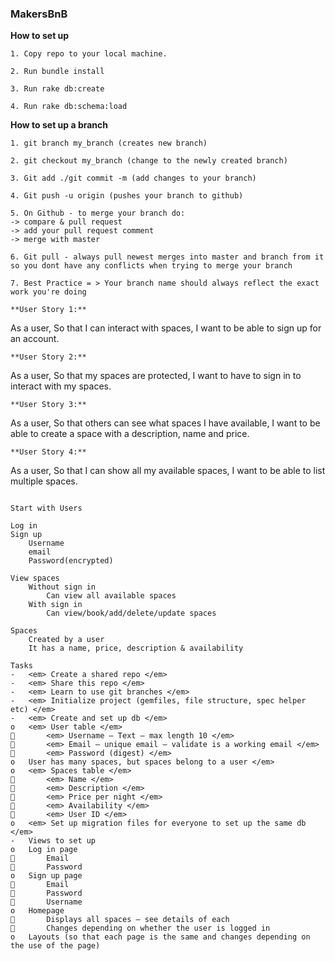 ### MakersBnB ###

**How to set up**
```
1. Copy repo to your local machine.
```
```
2. Run bundle install
```
```
3. Run rake db:create
```
```
4. Run rake db:schema:load
```
**How to set up a branch**
```
1. git branch my_branch (creates new branch)
```
```
2. git checkout my_branch (change to the newly created branch)
```
```
3. Git add ./git commit -m (add changes to your branch)
```
```
4. Git push -u origin (pushes your branch to github)
```
```
5. On Github - to merge your branch do:
-> compare & pull request
-> add your pull request comment
-> merge with master 

6. Git pull - always pull newest merges into master and branch from it so you dont have any conflicts when trying to merge your branch

7. Best Practice = > Your branch name should always reflect the exact work you're doing 

**User Story 1:**
```
As a user, 
So that I can interact with spaces, 
I want to be able to sign up for an account.
```
**User Story 2:**
```
As a user, 
So that my spaces are protected, 
I want to have to sign in to interact with my spaces. 
```
**User Story 3:**
```
As a user, 
So that others can see what spaces I have available,
I want to be able to create a space with a description, name and price. 
```
**User Story 4:**
```
As a user, 
So that I can show all my available spaces,
I want to be able to list multiple spaces. 
```

Start with Users

Log in
Sign up
	Username
    email
	Password(encrypted)

View spaces
	Without sign in
		Can view all available spaces
	With sign in
		Can view/book/add/delete/update spaces

Spaces
	Created by a user
	It has a name, price, description & availability

Tasks
-	<em> Create a shared repo </em>
-	<em> Share this repo </em>
-	<em> Learn to use git branches </em>
-	<em> Initialize project (gemfiles, file structure, spec helper etc) </em>
-	<em> Create and set up db </em>
o	<em> User table </em>
	    <em> Username – Text – max length 10 </em>
	    <em> Email – unique email – validate is a working email </em>
	    <em> Password (digest) </em>
o	User has many spaces, but spaces belong to a user </em>
o	<em> Spaces table </em>
	    <em> Name </em>
	    <em> Description </em>
	    <em> Price per night </em>
	    <em> Availability </em>
	    <em> User ID </em>
o	<em> Set up migration files for everyone to set up the same db </em>
-	Views to set up
o	Log in page 
	    Email
	    Password
o	Sign up page
	    Email
	    Password
	    Username
o	Homepage
	    Displays all spaces – see details of each
	    Changes depending on whether the user is logged in
o	Layouts (so that each page is the same and changes depending on the use of the page)
